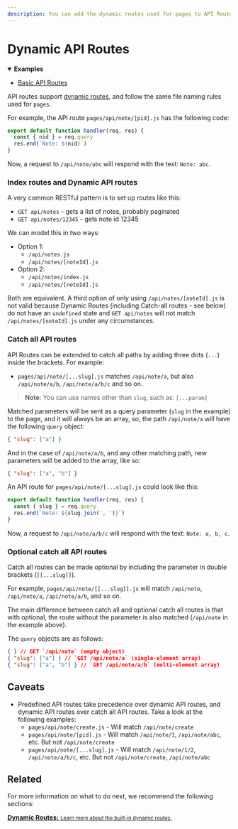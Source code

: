 ```yaml
---
description: You can add the dynamic routes used for pages to API Routes too. Learn how it works here.
---
```


# Dynamic API Routes

<details open>
  <summary><b>Examples</b></summary>
  <ul>
    <li><a href="https://github.com/vercel/next.js/tree/canary/examples/api-routes">Basic API Routes</a></li>
  </ul>
</details>

API routes support [dynamic routes](/docs/routing/dynamic-routes.md), and follow the same file naming rules used for `pages`.

For example, the API route `pages/api/note/[pid].js` has the following code:

```js
export default function handler(req, res) {
  const { nid } = req.query
  res.end(`Note: ${nid}`)
}
```

Now, a request to `/api/note/abc` will respond with the text: `Note: abc`.

### Index routes and Dynamic API routes

A very common RESTful pattern is to set up routes like this:

- `GET api/notes` - gets a list of notes, probably paginated
- `GET api/notes/12345` - gets note id 12345

We can model this in two ways:

- Option 1:
  - `/api/notes.js`
  - `/api/notes/[noteId].js`
- Option 2:
  - `/api/notes/index.js`
  - `/api/notes/[noteId].js`

Both are equivalent. A third option of only using `/api/notes/[noteId].js` is not valid because Dynamic Routes (including Catch-all routes - see below) do not have an `undefined` state and `GET api/notes` will not match `/api/notes/[noteId].js` under any circumstances.

### Catch all API routes

API Routes can be extended to catch all paths by adding three dots (`...`) inside the brackets. For example:

- `pages/api/note/[...slug].js` matches `/api/note/a`, but also `/api/note/a/b`, `/api/note/a/b/c` and so on.

> **Note**: You can use names other than `slug`, such as: `[...param]`

Matched parameters will be sent as a query parameter (`slug` in the example) to the page, and it will always be an array, so, the path `/api/note/a` will have the following `query` object:

```json
{ "slug": ["a"] }
```

And in the case of `/api/note/a/b`, and any other matching path, new parameters will be added to the array, like so:

```json
{ "slug": ["a", "b"] }
```

An API route for `pages/api/note/[...slug].js` could look like this:

```js
export default function handler(req, res) {
  const { slug } = req.query
  res.end(`Note: ${slug.join(', ')}`)
}
```

Now, a request to `/api/note/a/b/c` will respond with the text: `Note: a, b, c`.

### Optional catch all API routes

Catch all routes can be made optional by including the parameter in double brackets (`[[...slug]]`).

For example, `pages/api/note/[[...slug]].js` will match `/api/note`, `/api/note/a`, `/api/note/a/b`, and so on.

The main difference between catch all and optional catch all routes is that with optional, the route without the parameter is also matched (`/api/note` in the example above).

The `query` objects are as follows:

```json
{ } // GET `/api/note` (empty object)
{ "slug": ["a"] } // `GET /api/note/a` (single-element array)
{ "slug": ["a", "b"] } // `GET /api/note/a/b` (multi-element array)
```

## Caveats

- Predefined API routes take precedence over dynamic API routes, and dynamic API routes over catch all API routes. Take a look at the following examples:
  - `pages/api/note/create.js` - Will match `/api/note/create`
  - `pages/api/note/[pid].js` - Will match `/api/note/1`, `/api/note/abc`, etc. But not `/api/note/create`
  - `pages/api/note/[...slug].js` - Will match `/api/note/1/2`, `/api/note/a/b/c`, etc. But not `/api/note/create`, `/api/note/abc`

## Related

For more information on what to do next, we recommend the following sections:

<div class="card">
  <a href="/docs/routing/dynamic-routes.md">
    <b>Dynamic Routes:</b>
    <small>Learn more about the built-in dynamic routes.</small>
  </a>
</div>
